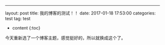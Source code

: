 ---
layout: post
title: 我的博客的测试！！
date: 2017-01-18 17:53:00
categories: test
tag: test

* content
{:toc}


今天重新选了一个博客主题，感觉挺好的，所以就换成这个了。
